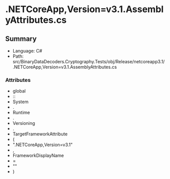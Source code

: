 ﻿# .NETCoreApp,Version=v3.1.AssemblyAttributes.cs

## Summary

* Language: C#
* Path: src/BinaryDataDecoders.Cryptography.Tests/obj/Release/netcoreapp3.1/.NETCoreApp,Version=v3.1.AssemblyAttributes.cs

### Attributes

 - global
 - ::
 - System
 - .
 - Runtime
 - .
 - Versioning
 - .
 - TargetFrameworkAttribute
 - (
 - ".NETCoreApp,Version=v3.1"
 - ,
 - FrameworkDisplayName
 - =
 - ""
 - )

